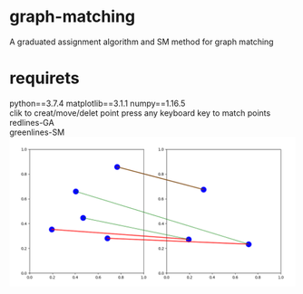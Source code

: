 # graph-matching
A graduated assignment algorithm and SM method for graph matching
# requirets
python==3.7.4  matplotlib==3.1.1  numpy==1.16.5   
clik to creat/move/delet point 
press any keyboard key to match points   
redlines-GA   
greenlines-SM
![image](https://github.com/SAI-24-me/graph-matching/blob/master/test.jpg)
